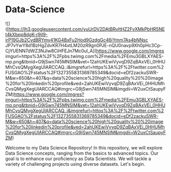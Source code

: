 # Data-Science
![]([https://lh3.googleusercontent.com/yuUrDV2DAtBRvItHZ2FvXMkPbHR5NEt4kXbpp8dgK-r9jI9-irP19GJb2CvdBRYmy41KG4BxFu2Hod9GzdgGc46iYmm7As4bNNsc JP7vYwY8d1BzHgZdvKR7H4xtLM20zR9gn0PJE-nQU0navp9Xh0pHc3Cp-CjYUENN7dWZ3NJiw8CiHFEJn7Mc0ul_A](https://www.google.com/imgres imgurl=https%3A%2F%2Fpbs.twimg.com%2Fmedia%2FEmu3GBLXYAES-mp.png&tbnid=G9jSwn745MNSIM&vet=12ahUKEwiVyvqD9ZqBAxVEi_0HHUMhCvsQMygXegUIARCCAQ..i&imgrefurl=https%3A%2F%2Ftwitter.com%2FUSGAO%2Fstatus%2F1327355831369785349&docid=eDf2zackuSWR-M&w=650&h=407&q=data%20science%20high%20quality%20%20image%20for%20linkedin%20profile&ved=2ahUKEwiVyvqD9ZqBAxVEi_0HHUMhCvsQMygXegUIARCCAQ#imgrc=G9jSwn745MNSIM&imgdii=W2uxCtSaupyFZM)https://www.google.com/imgres?imgurl=https%3A%2F%2Fpbs.twimg.com%2Fmedia%2FEmu3GBLXYAES-mp.png&tbnid=G9jSwn745MNSIM&vet=12ahUKEwiVyvqD9ZqBAxVEi_0HHUMhCvsQMygXegUIARCCAQ..i&imgrefurl=https%3A%2F%2Ftwitter.com%2FUSGAO%2Fstatus%2F1327355831369785349&docid=eDf2zackuSWR-M&w=650&h=407&q=data%20science%20high%20quality%20%20image%20for%20linkedin%20profile&ved=2ahUKEwiVyvqD9ZqBAxVEi_0HHUMhCvsQMygXegUIARCCAQ#imgrc=G9jSwn745MNSIM&imgdii=W2uxCtSaupyFZM)


Welcome to my Data Science Repository! In this repository, we will explore Data Science concepts, ranging from the basics to advanced topics. Our ‎goal is to enhance our proficiency as Data Scientists. We will tackle a variety of challenging projects using ‎diverse datasets. Let's begin.

